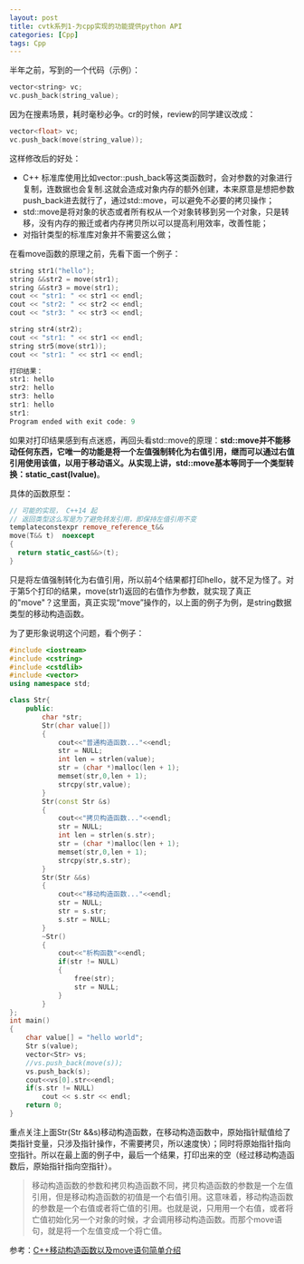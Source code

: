 ```yaml
---
layout: post
title: cvtk系列1-为cpp实现的功能提供python API
categories: [Cpp]
tags: Cpp
---
```


半年之前，写到的一个代码（示例）：

```cpp
vector<string> vc;
vc.push_back(string_value);
```

因为在搜素场景，耗时毫秒必争。cr的时候，review的同学建议改成：

```cpp
vector<float> vc;
vc.push_back(move(string_value));
```

这样修改后的好处：

- C++ 标准库使用比如vector::push_back等这类函数时，会对参数的对象进行复制，连数据也会复制.这就会造成对象内存的额外创建，本来原意是想把参数push_back进去就行了，通过std::move，可以避免不必要的拷贝操作；
- std::move是将对象的状态或者所有权从一个对象转移到另一个对象，只是转移，没有内存的搬迁或者内存拷贝所以可以提高利用效率，改善性能；
- 对指针类型的标准库对象并不需要这么做；


在看move函数的原理之前，先看下面一个例子：

```cpp
string str1("hello");
string &&str2 = move(str1);
string &&str3 = move(str1);
cout << "str1: " << str1 << endl;
cout << "str2: " << str2 << endl;
cout << "str3: " << str3 << endl;

string str4(str2);
cout << "str1: " << str1 << endl;
string str5(move(str1));
cout << "str1: " << str1 << endl;

打印结果：
str1: hello
str2: hello
str3: hello
str1: hello
str1: 
Program ended with exit code: 9
```

如果对打印结果感到有点迷惑，再回头看std::move的原理：**std::move并不能移动任何东西，它唯一的功能是将一个左值强制转化为右值引用，继而可以通过右值引用使用该值，以用于移动语义。从实现上讲，std::move基本等同于一个类型转换：static_cast(lvalue)**。


具体的函数原型：

```cpp
// 可能的实现， C++14 起
// 返回类型这么写是为了避免转发引用，即保持左值引用不变
templateconstexpr remove_reference_t&&
move(T&& t)  noexcept
{
  return static_cast&&>(t);
}
```


只是将左值强制转化为右值引用，所以前4个结果都打印hello，就不足为怪了。对于第5个打印的结果，move(str1)返回的右值作为参数，就实现了真正的"move"？这里面，真正实现“move”操作的，以上面的例子为例，是string数据类型的移动构造函数。



为了更形象说明这个问题，看个例子：

```cpp
#include <iostream>
#include <cstring>
#include <cstdlib>
#include <vector>
using namespace std;

class Str{
    public:
        char *str;
        Str(char value[])
        {
            cout<<"普通构造函数..."<<endl;
            str = NULL;
            int len = strlen(value);
            str = (char *)malloc(len + 1);
            memset(str,0,len + 1);
            strcpy(str,value);
        }
        Str(const Str &s)
        {
            cout<<"拷贝构造函数..."<<endl;
            str = NULL;
            int len = strlen(s.str);
            str = (char *)malloc(len + 1);
            memset(str,0,len + 1);
            strcpy(str,s.str);
        }
        Str(Str &&s)
        {
            cout<<"移动构造函数..."<<endl;
            str = NULL;
            str = s.str;
            s.str = NULL;
        }
        ~Str()
        {
            cout<<"析构函数"<<endl;
            if(str != NULL)
            {
                free(str);
                str = NULL;
            }
        }
};
int main()
{
    char value[] = "hello world";
    Str s(value);
    vector<Str> vs;
    //vs.push_back(move(s));
    vs.push_back(s);
    cout<<vs[0].str<<endl;
    if(s.str != NULL)
        cout << s.str << endl;
    return 0;
}
```

重点关注上面Str(Str &&s)移动构造函数，在移动构造函数中，原始指针赋值给了类指针变量，只涉及指针操作，不需要拷贝，所以速度快）；同时将原始指针指向空指针。所以在最上面的例子中，最后一个结果，打印出来的空（经过移动构造函数后，原始指针指向空指针）。


> 移动构造函数的参数和拷贝构造函数不同，拷贝构造函数的参数是一个左值引用，但是移动构造函数的初值是一个右值引用。这意味着，移动构造函数的参数是一个右值或者将亡值的引用。也就是说，只用用一个右值，或者将亡值初始化另一个对象的时候，才会调用移动构造函数。而那个move语句，就是将一个左值变成一个将亡值。


参考：[C++移动构造函数以及move语句简单介绍 ](https://www.cnblogs.com/qingergege/p/7607089.html)